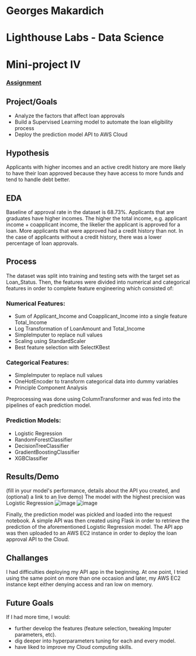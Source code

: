 # Georges Makardich
# Lighthouse Labs - Data Science

# Mini-project IV

### [Assignment](assignment.md)

## Project/Goals
  - Analyze the factors that affect loan approvals
  - Build a Supervised Learning model to automate the loan eligibility process
  - Deploy the prediction model API to AWS Cloud

## Hypothesis
Applicants with higher incomes and an active credit history are more likely to have their loan approved because they have access to more funds and tend to handle debt better.

## EDA 
Baseline of approval rate in the dataset is 68.73%.
Applicants that are graduates have higher incomes.
The higher the total income, e.g. applicant income + coapplicant income, the likelier the applicant is approved for a loan.
More applicants that were approved had a credit history than not. In the case of applicants without a credit history, there was a lower percentage of loan approvals. 


## Process
The dataset was split into training and testing sets with the target set as Loan_Status. Then, the features were divided into numerical and categorical features in order to complete feature engineering which consisted of:
### Numerical Features: 
  - Sum of Applicant_Income and Coapplicant_Income into a single feature Total_Income
  - Log Transformation of LoanAmount and Total_Income
  - SimpleImputer to replace null values
  - Scaling using StandardScaler
  - Best feature selection with SelectKBest
### Categorical Features:
  - SimpleImputer to replace null values
  - OneHotEncoder to transform categorical data into dummy variables
  - Principle Component Analysis
 
 Preprocessing was done using ColumnTransformer and was fed into the pipelines of each prediction model.
 ### Prediction Models:
  - Logistic Regression
  - RandomForestClassifier
  - DecisionTreeClassifier
  - GradientBoostingClassifier
  - XGBClassifier

## Results/Demo
(fill in your model's performance, details about the API you created, and (optional) a link to an live demo)
The model with the highest precision was Logistic Regression
![image](https://user-images.githubusercontent.com/22251105/179367583-d35e2ebf-4298-4493-84e6-78c76abecf7a.png)
![image](https://user-images.githubusercontent.com/22251105/179367618-c6861eb7-98b1-4c76-bba9-426cfd26a9f0.png)

Finally, the prediction model was pickled and loaded into the request notebook. A simple API was then created using Flask in order to retrieve the prediction of the aforementioned Logistic Regression model. The API app was then uploaded to an AWS EC2 instance in order to deploy the loan approval API to the Cloud.  

## Challanges 
I had difficulties deploying my API app in the beginning. At one point, I tried using the same point on more than one occasion and later, my AWS EC2 instance kept either denying access and ran low on memory.  

## Future Goals
If I had more time, I would:
  - further develop the features (feature selection, tweaking Imputer parameters, etc).
  - dig deeper into hyperparameters tuning for each and every model. 
  - have liked to improve my Cloud computing skills.
